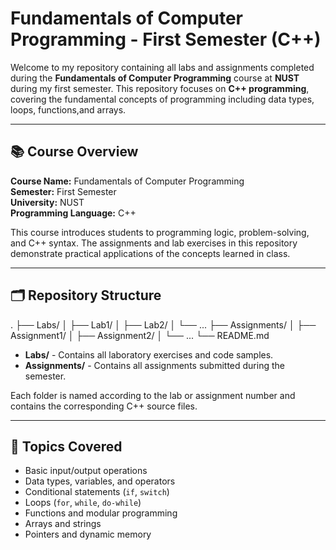 # Fundamentals of Computer Programming - First Semester (C++)

Welcome to my repository containing all labs and assignments completed during the **Fundamentals of Computer Programming** course at **NUST** during my first semester.
This repository focuses on **C++ programming**, covering the fundamental concepts of programming including data types, loops, functions,and arrays.

---

## 📚 Course Overview

**Course Name:** Fundamentals of Computer Programming  
**Semester:** First Semester  
**University:** NUST  
**Programming Language:** C++  

This course introduces students to programming logic, problem-solving, and C++ syntax. The assignments and lab exercises
in this repository demonstrate practical applications of the concepts learned in class.

---

## 🗂 Repository Structure

.
├── Labs/
│ ├── Lab1/
│ ├── Lab2/
│ └── ...
├── Assignments/
│ ├── Assignment1/
│ ├── Assignment2/
│ └── ...
└── README.md

- **Labs/** - Contains all laboratory exercises and code samples.  
- **Assignments/** - Contains all assignments submitted during the semester.  

Each folder is named according to the lab or assignment number and contains the corresponding C++ source files.

---

## 📝 Topics Covered

- Basic input/output operations
- Data types, variables, and operators
- Conditional statements (`if`, `switch`)
- Loops (`for`, `while`, `do-while`)
- Functions and modular programming
- Arrays and strings
- Pointers and dynamic memory
